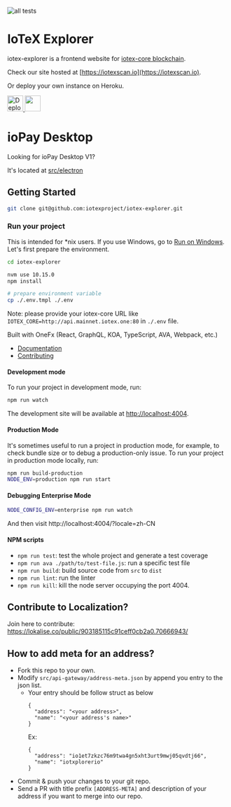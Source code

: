 ![all tests](https://github.com/iotexproject/iotex-explorer/workflows/all%20tests/badge.svg)

# IoTeX Explorer

iotex-explorer is a frontend website for [iotex-core blockchain](https://github.com/iotexproject/iotex-core).

Check our site hosted at [https://iotexscan.io](https://iotexscan.io).

Or deploy your own instance on Heroku.

<div>
<a href="https://heroku.com/deploy?template=https://github.com/iotexproject/iotex-explorer">
  <img src="https://www.herokucdn.com/deploy/button.svg" alt="Deploy" height="36px">
</a>

<a href="https://iotex.io/devdiscord" target="_blank">
  <img src="https://github.com/iotexproject/halogrants/blob/880eea4af074b082a75608c7376bd7a8eaa1ac21/img/btn-discord.svg" height="36px">
</a>
</div>

# ioPay Desktop

Looking for ioPay Desktop V1? 

It's located at [src/electron](src/electron)

## Getting Started

```bash
git clone git@github.com:iotexproject/iotex-explorer.git
```

### Run your project

This is intended for \*nix users. If you use Windows, go to [Run on Windows](#run-on-windows). Let's first prepare the environment.

```bash
cd iotex-explorer

nvm use 10.15.0
npm install

# prepare environment variable
cp ./.env.tmpl ./.env
```

Note: please provide your iotex-core URL like `IOTEX_CORE=http://api.mainnet.iotex.one:80` in `./.env` file.

Built with OneFx (React, GraphQL, KOA, TypeScript, AVA, Webpack, etc.)

- [Documentation](https://onefx.js.org/doc.html?utm_source=github-iotex-explorer)
- [Contributing](https://onefx.js.org/contributing.html?utm_source=github-iotex-explorer)

#### Development mode

To run your project in development mode, run:

```bash
npm run watch
```

The development site will be available at [http://localhost:4004](http://localhost:4004).

#### Production Mode

It's sometimes useful to run a project in production mode, for example, to check bundle size or to debug a production-only issue. To run your project in production mode locally, run:

```bash
npm run build-production
NODE_ENV=production npm run start
```

#### Debugging Enterprise Mode

```bash
NODE_CONFIG_ENV=enterprise npm run watch
```

And then visit http://localhost:4004/?locale=zh-CN

#### NPM scripts

- `npm run test`: test the whole project and generate a test coverage
- `npm run ava ./path/to/test-file.js`: run a specific test file
- `npm run build`: build source code from `src` to `dist`
- `npm run lint`: run the linter
- `npm run kill`: kill the node server occupying the port 4004.

## Contribute to Localization?

Join here to contribute: https://lokalise.co/public/903185115c91ceff0cb2a0.70666943/

## How to add meta for an address?

- Fork this repo to your own.
- Modify `src/api-gateway/address-meta.json` by append you entry to the json list.
  - Your entry should be follow struct as below
    ```
    {
      "address": "<your address>",
      "name": "<your address's name>"
    }
    ```
    Ex:
    ```
    {
      "address": "io1et7zkzc76m9twa4gn5xht3urt9mwj05qvdtj66",
      "name": "iotxplorerio"
    }
    ```
- Commit & push your changes to your git repo.
- Send a PR with title prefix `[ADDRESS-META]` and description of your address if you want to merge into our repo.
